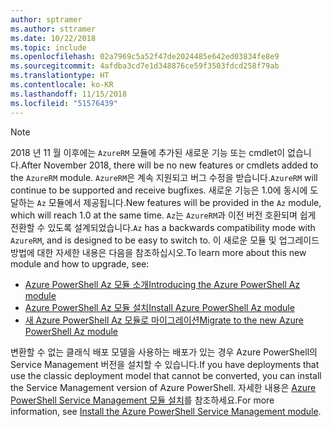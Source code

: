 ```yaml
---
author: sptramer
ms.author: sttramer
ms.date: 10/22/2018
ms.topic: include
ms.openlocfilehash: 02a7969c5a52f47de2024485e642ed03834fe8e9
ms.sourcegitcommit: 4afdba3cd7e1d348876ce59f3503fdcd258f79ab
ms.translationtype: HT
ms.contentlocale: ko-KR
ms.lasthandoff: 11/15/2018
ms.locfileid: "51576439"
---
```

> [!NOTE]
> 
> <span data-ttu-id="63b06-101">2018 년 11 월 이후에는 `AzureRM` 모듈에 추가된 새로운 기능 또는 cmdlet이 없습니다.</span><span class="sxs-lookup"><span data-stu-id="63b06-101">After November 2018, there will be no new features or cmdlets added to the `AzureRM` module.</span></span> <span data-ttu-id="63b06-102">`AzureRM`은 계속 지원되고 버그 수정을 받습니다.</span><span class="sxs-lookup"><span data-stu-id="63b06-102">`AzureRM` will continue to be supported and receive bugfixes.</span></span> <span data-ttu-id="63b06-103">새로운 기능은 1.0에 동시에 도달하는 `Az` 모듈에서 제공됩니다.</span><span class="sxs-lookup"><span data-stu-id="63b06-103">New features will be provided in the `Az` module, which will reach 1.0 at the same time.</span></span> <span data-ttu-id="63b06-104">`Az`는 `AzureRM`과 이전 버전 호환되며 쉽게 전환할 수 있도록 설계되었습니다.</span><span class="sxs-lookup"><span data-stu-id="63b06-104">`Az` has a backwards compatibility mode with `AzureRM`, and is designed to be easy to switch to.</span></span> <span data-ttu-id="63b06-105">이 새로운 모듈 및 업그레이드 방법에 대한 자세한 내용은 다음을 참조하십시오.</span><span class="sxs-lookup"><span data-stu-id="63b06-105">To learn more about this new module and how to upgrade, see:</span></span>
>
> * [<span data-ttu-id="63b06-106">Azure PowerShell Az 모듈 소개</span><span class="sxs-lookup"><span data-stu-id="63b06-106">Introducing the Azure PowerShell Az module</span></span>](/powershell/azure/new-azureps-module-az)
> * [<span data-ttu-id="63b06-107">Azure PowerShell Az 모듈 설치</span><span class="sxs-lookup"><span data-stu-id="63b06-107">Install Azure PowerShell Az module</span></span>](/powershell/azure/install-az-ps)
> * [<span data-ttu-id="63b06-108">새 Azure PowerShell Az 모듈로 마이그레이션</span><span class="sxs-lookup"><span data-stu-id="63b06-108">Migrate to the new Azure PowerShell Az module</span></span>](/powershell/azure/migrate-from-azurerm-to-az)
>
> <span data-ttu-id="63b06-109">변환할 수 없는 클래식 배포 모델을 사용하는 배포가 있는 경우 Azure PowerShell의 Service Management 버전을 설치할 수 있습니다.</span><span class="sxs-lookup"><span data-stu-id="63b06-109">If you have deployments that use the classic deployment model that cannot be converted, you can install the Service Management version of Azure PowerShell.</span></span> <span data-ttu-id="63b06-110">자세한 내용은 [Azure PowerShell Service Management 모듈 설치](/powershell/azure/servicemanagement/install-azure-ps)를 참조하세요.</span><span class="sxs-lookup"><span data-stu-id="63b06-110">For more information, see [Install the Azure PowerShell Service Management module](/powershell/azure/servicemanagement/install-azure-ps).</span></span>
